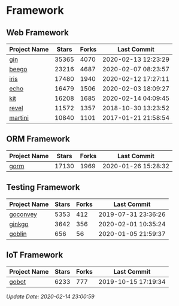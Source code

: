 # Framework

## Web Framework

| Project Name | Stars | Forks | Last Commit |
| ------------ | ----- | ----- | ----------- |
| [gin](https://github.com/gin-gonic/gin) | 35365 | 4070 | 2020-02-13 12:23:29 |
| [beego](https://github.com/astaxie/beego) | 23216 | 4687 | 2020-02-07 08:23:57 |
| [iris](https://github.com/kataras/iris) | 17480 | 1940 | 2020-02-12 17:27:11 |
| [echo](https://github.com/labstack/echo) | 16479 | 1506 | 2020-02-03 18:09:27 |
| [kit](https://github.com/go-kit/kit) | 16208 | 1685 | 2020-02-14 04:09:45 |
| [revel](https://github.com/revel/revel) | 11572 | 1357 | 2018-10-30 13:23:52 |
| [martini](https://github.com/go-martini/martini) | 10840 | 1101 | 2017-01-21 21:58:54 |

## ORM Framework

| Project Name | Stars | Forks | Last Commit |
| ------------ | ----- | ----- | ----------- |
| [gorm](https://github.com/jinzhu/gorm) | 17130 | 1969 | 2020-01-26 15:28:32 |

## Testing Framework

| Project Name | Stars | Forks | Last Commit |
| ------------ | ----- | ----- | ----------- |
| [goconvey](https://github.com/smartystreets/goconvey) | 5353 | 412 | 2019-07-31 23:36:26 |
| [ginkgo](https://github.com/onsi/ginkgo) | 3642 | 356 | 2020-02-01 10:35:24 |
| [goblin](https://github.com/franela/goblin) | 656 | 56 | 2020-01-05 21:59:37 |

## IoT Framework

| Project Name | Stars | Forks | Last Commit |
| ------------ | ----- | ----- | ----------- |
| [gobot](https://github.com/hybridgroup/gobot) | 6233 | 777 | 2019-10-15 17:19:34 |

*Update Date: 2020-02-14 23:00:59*